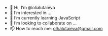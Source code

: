 - 👋 Hi, I’m @olialutaieva
- 👀 I’m interested in ...
- 🌱 I’m currently learning JavaScript
- 💞️ I’m looking to collaborate on ...
- 📫 How to reach me: olhalutaieva@gmail.com

<!---
olialutaieva/olialutaieva is a ✨ special ✨ repository because its `README.md` (this file) appears on your GitHub profile.
You can click the Preview link to take a look at your changes.
--->
